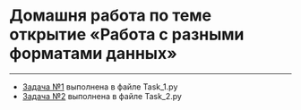 # Домашня работа по теме открытие «Работа с разными форматами данных»
___


* [Задача №1](https://github.com/netology-code/py-homeworks-basic/tree/master/8.formats.json.xml#задача-1) выполнена в файле Task_1.py
* [Задача №2](https://github.com/netology-code/py-homeworks-basic/tree/master/8.formats.json.xml#задача-2) выполнена в файле Task_2.py

